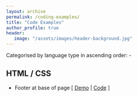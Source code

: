 ```yaml
---
layout: archive
permalink: /coding-examples/
title: "Code Examples"
author_profile: true
header: 
   image: "/assets/images/header-background.jpg" 
---
```


Categorised by language type in ascending order: -

<h2>HTML / CSS</h2>
<ul>
  <li>Footer at base of page [ <a href="https://julianmummery.github.io/footer-at-base-of-page/" target="_blank">Demo</a> | <a href="https://github.com/julianmummery/footer-at-base-of-page" target="_blank">Code</a> ]</li>
</ul>
